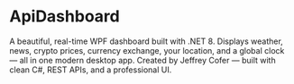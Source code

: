 # ApiDashboard
A beautiful, real-time WPF dashboard built with .NET 8. Displays weather, news, crypto prices, currency exchange, your location, and a global clock — all in one modern desktop app.   Created by Jeffrey Cofer — built with clean C#, REST APIs, and a professional UI.
